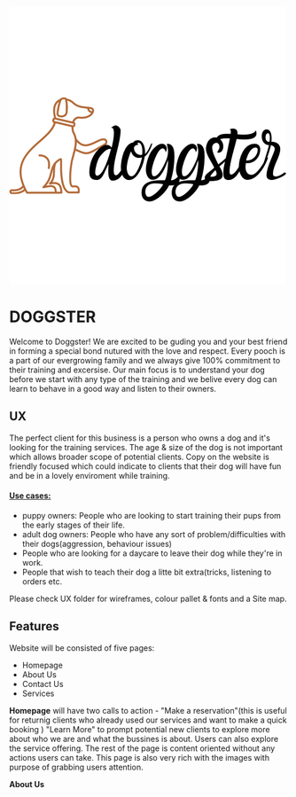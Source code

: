 ![logo](assets/images/logo.png) 
# DOGGSTER

Welcome to Doggster! We are excited to be guding you and your best friend in forming a special bond 
nutured with the love and respect. 
Every pooch is a part of our evergrowing family and we always give 100% commitment to their training and excersise.
Our main focus is to understand your dog before we start with any type of the training and we belive every dog can learn
to behave in a good way and listen to their owners.


## UX

The perfect client for this business is a person who owns a dog and it's looking for the training services.
The age & size of the dog is not important which allows broader scope of potential clients. 
Copy on the website is friendly focused which could indicate to clients that their dog will have fun and be
in a lovely enviroment while training.

#### <ins>Use cases:</ins>

 - puppy owners: People who are looking to start training their pups from the early stages of their life.
 - adult dog owners: People who have any sort of problem/difficulties with their dogs(aggression, behaviour issues)
 - People who are looking for a daycare to leave their dog while they're in work.
 - People that wish to teach their dog a litte bit extra(tricks, listening to orders etc.
 

Please check UX folder for wireframes, colour pallet & fonts and a Site map.


## Features 

Website will be consisted of five pages:

- Homepage 
- About Us 
- Contact Us
- Services

**Homepage** will have two calls to action - "Make a reservation"(this is useful for returnig clients who already used our services and want to make a quick booking ) 
"Learn More" to prompt potential new clients to explore more about who we are and what the bussines is about. Users can also explore the service
offering. The rest of the page is content oriented without any actions users can take. This page is also very rich with the images with purpose
of grabbing users attention.

**About Us**


